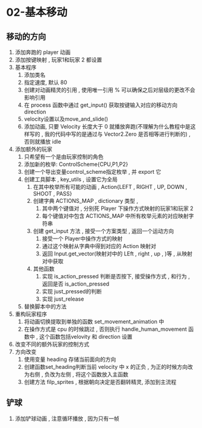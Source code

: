 
# 02-基本移动

## 移动的方向

1. 添加奔跑的 player 动画
2. 添加按键映射 , 玩家1和玩家 2 都设置
3. 基本程序
	1. 添加类名
	2. 指定速度, 默认 80
	3. 创建对动画精灵的引用 , 使用唯一引用 % 可以确保之后对层级的更改不会影响引用
	4. 在 process 函数中通过 get_input() 获取按键输入对应的移动方向 direction
	5. velocity设置以及move_and_slide()
	6. 添加动画, 只要 Velocity 长度大于 0 就播放奔跑(不理解为什么教程中是这样写的 , 我的代码中写的是通过与 Vector2.Zero 是否相等进行判断的) , 否则就播放 idle
4. 添加额外的玩家
	1. 只希望有一个是由玩家控制的角色
	2. 添加新的枚举: ControlScheme{CPU,P1,P2}
	3. 创建一个导出变量control_scheme指定枚举 , 并 export 它
	4. 创建工具脚本 , key_utils , 设置它为全局
		1. 在其中枚举所有可能的动画 , Action{LEFT , RIGHT , UP, DOWN , SHOOT , PASS}
		2. 创建字典 ACTIONS_MAP , dictionary 类型 , 
			1. 其中两个键值对 , 分别死 Player 下操作方式映射的玩家1和玩家 2
			2. 每个键值对中包含 ACTIONS_MAP 中所有枚举元素的对应映射字符串
		3. 创建 get_input 方法 , 接受一个方案类型 , 返回一个运动方向
			1. 接受一个 Player中操作方式的映射
			2. 通过这个映射从字典中得到对应的 Action 映射对
			3. 返回 Input.get_vector(映射对中的 LEft , right , up , )等 , 从映射对中获取
		4. 其他函数
			1. 实现 is_action_pressed 判断是否按下, 接受操作方式 , 和行为 , 返回是否 is_action_pressed
			2. 实现 just_pressed的判断
			3. 实现 just_release
	5. 替换脚本中的方法
5. 重构玩家程序
	1. 将动画切换提取到单独的函数 set_movement_animation 中
	2. 在操作方式是 cpu 的时候跳过 , 否则执行 handle_human_movement 函数中 , 这个函数包括velovity 和 direction 设置
6. 改变不同的额外玩家的控制方式
7. 方向改变
	1. 使用变量 heading 存储当前面向的方向
	2. 创建函数set_heading判断当前 velocity 中 x 的正负 , 为正的时候方向改为右侧 , 负改为左侧 , 将这个函数放入主函数
	3. 创建方法 filp_sprites , 根据朝向决定是否翻转精灵, 添加到主流程

## 铲球
1. 添加铲球动画 , 注意循环播放 , 因为只有一帧
